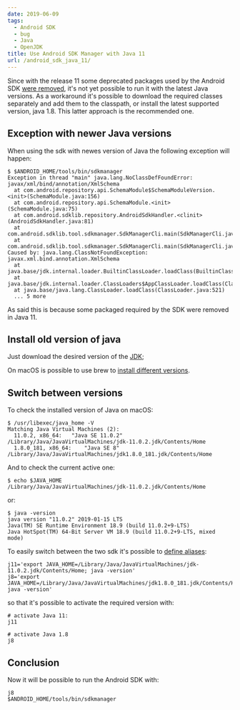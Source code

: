 ```yaml
---
date: 2019-06-09
tags:
  - Android SDK
  - bug
  - Java
  - OpenJDK
title: Use Android SDK Manager with Java 11
url: /android_sdk_java_11/
---
```


Since with the release 11 some deprecated packages used by the Android SDK [were removed](https://openjdk.java.net/jeps/320), it's not yet possible to run it with the latest Java versions. As a workaround it's possible to download the required classes separately and add them to the classpath, or install the latest supported version, java 1.8. This latter approach is the recommended one.

<!--more-->

## Exception with newer Java versions

When using the sdk with newes version of Java the following exception will happen:

```shell
$ $ANDROID_HOME/tools/bin/sdkmanager
Exception in thread "main" java.lang.NoClassDefFoundError: javax/xml/bind/annotation/XmlSchema
  at com.android.repository.api.SchemaModule$SchemaModuleVersion.<init>(SchemaModule.java:156)
  at com.android.repository.api.SchemaModule.<init>(SchemaModule.java:75)
  at com.android.sdklib.repository.AndroidSdkHandler.<clinit>(AndroidSdkHandler.java:81)
  at com.android.sdklib.tool.sdkmanager.SdkManagerCli.main(SdkManagerCli.java:73)
  at com.android.sdklib.tool.sdkmanager.SdkManagerCli.main(SdkManagerCli.java:48)
Caused by: java.lang.ClassNotFoundException: javax.xml.bind.annotation.XmlSchema
  at java.base/jdk.internal.loader.BuiltinClassLoader.loadClass(BuiltinClassLoader.java:583)
  at java.base/jdk.internal.loader.ClassLoaders$AppClassLoader.loadClass(ClassLoaders.java:178)
  at java.base/java.lang.ClassLoader.loadClass(ClassLoader.java:521)
  ... 5 more
```

As said this is because some packaged required by the SDK were removed in Java 11.

## Install old version of java

Just download the desired version of the [JDK](https://www.oracle.com/technetwork/java/javase/downloads/index.html);

On macOS is possible to use brew to [install different versions](https://github.com/AdoptOpenJDK/homebrew-openjdk).

## Switch between versions

To check the installed version of Java on macOS:

```shell
$ /usr/libexec/java_home -V
Matching Java Virtual Machines (2):
  11.0.2, x86_64:	"Java SE 11.0.2"	/Library/Java/JavaVirtualMachines/jdk-11.0.2.jdk/Contents/Home
  1.8.0_181, x86_64:	"Java SE 8"	/Library/Java/JavaVirtualMachines/jdk1.8.0_181.jdk/Contents/Home
````

And to check the current active one:

```shell
$ echo $JAVA_HOME
/Library/Java/JavaVirtualMachines/jdk-11.0.2.jdk/Contents/Home
```

or:

```shell
$ java -version
java version "11.0.2" 2019-01-15 LTS
Java(TM) SE Runtime Environment 18.9 (build 11.0.2+9-LTS)
Java HotSpot(TM) 64-Bit Server VM 18.9 (build 11.0.2+9-LTS, mixed mode)
```

To easily switch between the two sdk it's possible to [define aliases](https://github.com/pasdam/devbox-setup/blob/master/dotfiles/aliases/java):

```shell
j11='export JAVA_HOME=/Library/Java/JavaVirtualMachines/jdk-11.0.2.jdk/Contents/Home; java -version'
j8='export JAVA_HOME=/Library/Java/JavaVirtualMachines/jdk1.8.0_181.jdk/Contents/Home; java -version'
```

so that it's possible to activate the required version with:

```shell
# activate Java 11:
j11

# activate Java 1.8
j8
```

## Conclusion

Now it will be possible to run the Android SDK with:

```shell
j8
$ANDROID_HOME/tools/bin/sdkmanager
```

